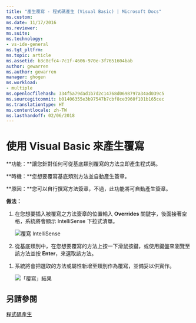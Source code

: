 ```yaml
---
title: "產生覆寫 - 程式碼產生 (Visual Basic) | Microsoft Docs"
ms.custom: 
ms.date: 11/17/2016
ms.reviewer: 
ms.suite: 
ms.technology:
- vs-ide-general
ms.tgt_pltfrm: 
ms.topic: article
ms.assetid: b3c8cfc4-7c1f-4606-970e-3f7651604bab
author: gewarren
ms.author: gewarren
manager: ghogen
ms.workload:
- multiple
ms.openlocfilehash: 334f5a79dad1b7d2c14768d0698797a34ad039c5
ms.sourcegitcommit: b01406355e3b97547b7cbf8ce3960f101b165cec
ms.translationtype: HT
ms.contentlocale: zh-TW
ms.lasthandoff: 02/06/2018
---
```

# <a name="generate-an-override-in-visual-basic"></a>使用 Visual Basic 來產生覆寫
**功能：**讓您針對任何可從基底類別覆寫的方法立即產生程式碼。 

**時機：**您想要覆寫基底類別方法並自動產生簽章。  

**原因：**您可以自行撰寫方法簽章，不過，此功能將可自動產生簽章。 

**做法：**

1. 在您想要插入被覆寫之方法簽章的位置輸入 **Overrides** 關鍵字，後面接著空格，系統將會顯示 IntelliSense 下拉式清單。

   ![覆寫 IntelliSense](media/override-intellisense-vb.png)

1. 從基底類別中，在您想要覆寫的方法上按一下滑鼠按鍵，或使用鍵盤來瀏覽至該方法並按 **Enter**，來選取該方法。

<!--
   >[!TIP]
   >* Use the Property icon ![Property icon](media/override-property-vb.png) to show or hide  Properties in the list.
   >* Use the Method icon ![Property icon](media/override-method-vb.png) to show or hide Methods in the list.
-->

1. 系統將會把選取的方法或屬性新增至類別作為覆寫，並備妥以供實作。

   ![「覆寫」結果](media/override-result-vb.png)

## <a name="see-also"></a>另請參閱

[程式碼產生](../code-generation-in-visual-studio.md) 